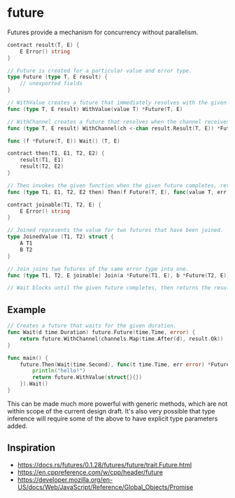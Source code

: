 # future

Futures provide a mechanism for concurrency without parallelism.

```go
contract result(T, E) {
    E Error() string
}

// Future is created for a particular value and error type.
type Future (type T, E result) {
    // unexported fields
}

// WithValue creates a future that immediately resolves with the given value
func (type T, E result) WithValue(value T) *Future(T, E)

// WithChannel creates a future that resolves when the channel receives a result.
func (type T, E result) WithChannel(ch <-chan result.Result(T, E)) *Future(T, E)

func (f *Future(T, E)) Wait() (T, E)

contract then(T1, E1, T2, E2) {
    result(T1, E1)
    result(T2, E2)
}

// Then invokes the given function when the given future completes, returning a new future.
func (type T1, E1, T2, E2 then) Then(f Future(T, E), func(value T, err E1) *Future(T2, E2)) *Future(T2, E2)

contract joinable(T1, T2, E) {
    E Error() string
}

// Joined represents the value for two futures that have been joined.
type JoinedValue (T1, T2) struct {
    A T1
    B T2
}

// Join joins two futures of the same error type into one.
func (type T1, T2, E joinable) Join(a *Future(T1, E), b *Future(T2, E)) *Future(JoinedValue(T1, T2), E)

// Wait blocks until the given future completes, then returns the result.
```

## Example

```go
// Creates a future that waits for the given duration.
func Wait(d time.Duration) future.Future(time.Time, error) {
    return future.WithChannel(channels.Map(time.After(d), result.Ok))
}

func main() {
    future.Then(Wait(time.Second), func(t time.Time, err error) *Future(struct{}, error) {
        println("hello!")
        return future.WithValue(struct{}{})
    }).Wait()
}
```

This can be made much more powerful with generic methods, which are not within scope of the current design draft. It's also very possible that type inference will require some of the above to have explicit type parameters added.

## Inspiration

* https://docs.rs/futures/0.1.28/futures/future/trait.Future.html
* https://en.cppreference.com/w/cpp/header/future
* https://developer.mozilla.org/en-US/docs/Web/JavaScript/Reference/Global_Objects/Promise
